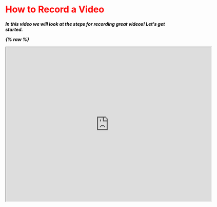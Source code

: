 <h1 style="color:red;">How to Record a Video

<h5 style="color:black;">In this video we will look at the steps for recording great videos! Let's get started.

{% raw %}

<iframe src="https://drive.google.com/file/d/0B7WrhFqfMcogdFJ2Z0dnMkJJeXc/preview" width="640" height="480"></iframe>


